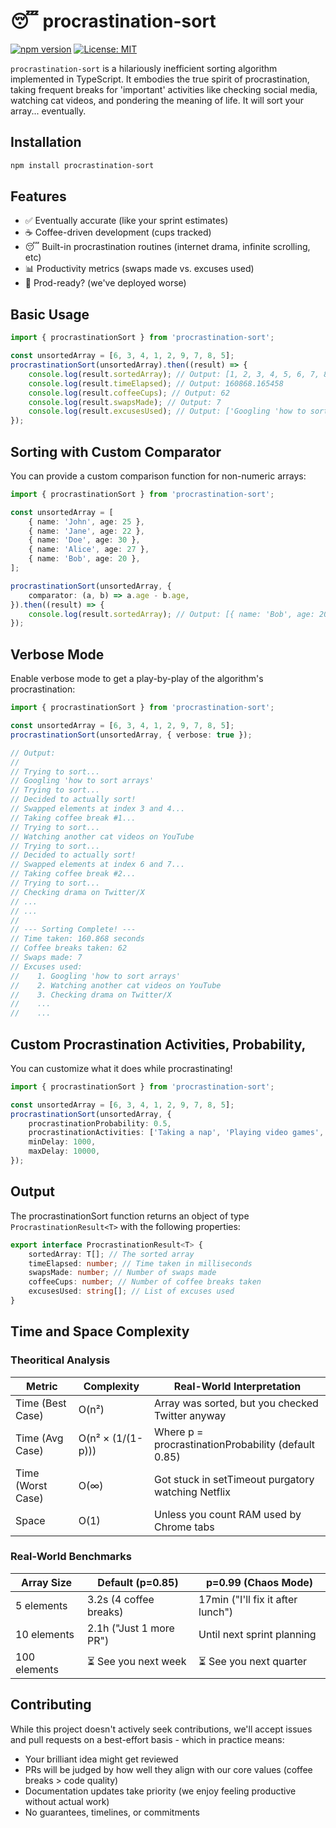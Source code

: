 # 😴 procrastination-sort

[![npm version](https://img.shields.io/npm/v/procrastination-sort?color=critical&label=version)](https://www.npmjs.com/package/procrastionation-sort)
[![License: MIT](https://img.shields.io/badge/License-MIT-yellow.svg)](https://opensource.org/licenses/MIT)

`procrastination-sort` is a hilariously inefficient sorting algorithm implemented in TypeScript. It embodies the true spirit of procrastination, taking frequent breaks for 'important' activities like checking social media, watching cat videos, and pondering the meaning of life. It will sort your array... eventually.


## Installation
```bash
npm install procrastination-sort
```

## Features
- ✅ Eventually accurate (like your sprint estimates)
- ☕ Coffee-driven development (cups tracked)
- 😴 Built-in procrastination routines (internet drama, infinite scrolling, etc)
- 📊 Productivity metrics (swaps made vs. excuses used)
- 🚀 Prod-ready? (we've deployed worse)

## Basic Usage
```typescript
import { procrastinationSort } from 'procrastination-sort';

const unsortedArray = [6, 3, 4, 1, 2, 9, 7, 8, 5];
procrastinationSort(unsortedArray).then((result) => {
    console.log(result.sortedArray); // Output: [1, 2, 3, 4, 5, 6, 7, 8, 9]
    console.log(result.timeElapsed); // Output: 160868.165458
    console.log(result.coffeeCups); // Output: 62
    console.log(result.swapsMade); // Output: 7
    console.log(result.excusesUsed); // Output: ['Googling 'how to sort arrays'', 'Watching another cat videos on YouTube', ...]
});
```

## Sorting with Custom Comparator
You can provide a custom comparison function for non-numeric arrays:
```typescript
import { procrastinationSort } from 'procrastination-sort';

const unsortedArray = [
    { name: 'John', age: 25 },
    { name: 'Jane', age: 22 },
    { name: 'Doe', age: 30 },
    { name: 'Alice', age: 27 },
    { name: 'Bob', age: 20 },
];

procrastinationSort(unsortedArray, {
    comparator: (a, b) => a.age - b.age,
}).then((result) => {
    console.log(result.sortedArray); // Output: [{ name: 'Bob', age: 20 }, { name: 'Jane', age: 22 }, ...]
});
```

## Verbose Mode
Enable verbose mode to get a play-by-play of the algorithm's procrastination:
```typescript
import { procrastinationSort } from 'procrastination-sort';

const unsortedArray = [6, 3, 4, 1, 2, 9, 7, 8, 5];
procrastinationSort(unsortedArray, { verbose: true });

// Output:
//
// Trying to sort...
// Googling 'how to sort arrays'
// Trying to sort...
// Decided to actually sort!
// Swapped elements at index 3 and 4...
// Taking coffee break #1...
// Trying to sort...
// Watching another cat videos on YouTube
// Trying to sort...
// Decided to actually sort!
// Swapped elements at index 6 and 7...
// Taking coffee break #2...
// Trying to sort...
// Checking drama on Twitter/X
// ...
// ...
//
// --- Sorting Complete! ---
// Time taken: 160.868 seconds
// Coffee breaks taken: 62
// Swaps made: 7
// Excuses used:
//    1. Googling 'how to sort arrays'
//    2. Watching another cat videos on YouTube
//    3. Checking drama on Twitter/X
//    ...
//    ...
```

## Custom Procrastination Activities, Probability,
You can customize what it does while procrastinating!

```typescript
import { procrastinationSort } from 'procrastination-sort';

const unsortedArray = [6, 3, 4, 1, 2, 9, 7, 8, 5];
procrastinationSort(unsortedArray, {
    procrastinationProbability: 0.5,
    procrastinationActivities: ['Taking a nap', 'Playing video games', 'Watching TV', 'Cook a meal'],
    minDelay: 1000,
    maxDelay: 10000,
});
```

## Output
The procrastinationSort function returns an object of type `ProcrastinationResult<T>` with the following properties:

```typescript
export interface ProcrastinationResult<T> {
    sortedArray: T[]; // The sorted array
    timeElapsed: number; // Time taken in milliseconds
    swapsMade: number; // Number of swaps made
    coffeeCups: number; // Number of coffee breaks taken
    excusesUsed: string[]; // List of excuses used
}
```

## Time and Space Complexity
### Theoritical Analysis
| Metric            | Complexity        | Real-World Interpretation                           |
|-------------------|-------------------|-----------------------------------------------------|
| Time (Best Case)  | O(n²)             | Array was sorted, but you checked Twitter anyway    |
| Time (Avg Case)   | O(n² × (1/(1-p))) | Where p = procrastinationProbability (default 0.85) |
| Time (Worst Case) | O(∞)              | Got stuck in setTimeout purgatory watching Netflix  |
| Space             | O(1)              | Unless you count RAM used by Chrome tabs            |

### Real-World Benchmarks
| Array Size   | Default (p=0.85)        | p=0.99 (Chaos Mode)               |
|--------------|-------------------------|-----------------------------------|
| 5 elements   | 3.2s (4 coffee breaks)  | 17min ("I'll fix it after lunch") |
| 10 elements  | 2.1h ("Just 1 more PR") | Until next sprint planning        |
| 100 elements | ⏳ See you next week     | ⏳ See you next quarter            |

## Contributing
While this project doesn't actively seek contributions, we'll accept issues and pull requests on a best-effort basis - which in practice means:
- Your brilliant idea might get reviewed
- PRs will be judged by how well they align with our core values (coffee breaks > code quality)
- Documentation updates take priority (we enjoy feeling productive without actual work)
- No guarantees, timelines, or commitments
